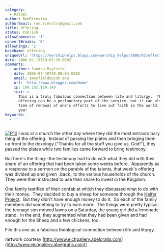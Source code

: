 ```yaml
---
category:
  - Ritual
author: RonRienstra
authorEmail: ron.rienstra@gmail.com
title: Offering
status: Publish
allowComments: '1'
convertBreaks: '0'
allowPings: '1'
baseName: offering
uniqueUrl: 'https://worshiphelps.blogs.com/worship_helps/2006/02/offering.html '
date: 2006-02-13T19:07:39.000Z
comments:
  - author: Sandra Mayfield
    date: 2006-07-18T19:09:03.000Z
    email: smayfield@ucok.edu
    url: 'http://www.blogger.com/home'
    ip: 198.102.159.149
    text: >-
      This is a truly fabulous connection between life and liturgy.  The time of
      offering can be a perfunctory part of the service, but it can also be a
      time of renewal of one's efforts to live out faith in the world.  Thank
      you!
keywords:
  - ''
---
```

[![P10](https://worshiphelps.blogs.com/worship_helps/images/p10.jpg "P10")](http://worshiphelps.blogs.com/.shared/image.html?/photos/uncategorized/p10.jpg) I was at a church the other day where they did the most extraordinary thing at the offering.  Instead of passing the plates and then bringing them up front to the doxology ("Thanks for all the stuff you give us, God!"), they passed the plates while two families came forward to bring testimony. 

But here's the thing--the testimony had to do with what they did with their share of an offering that had been taken some weeks before.  Apparently as a response to a sermon on the parable of the talents, that week's offering was divided up and given \_back\_ to the various households of the church.  They were then instructed to use their share to invest in the Kingdom. 

One family testified of their confab at which they discussed what to do with their money.  They decided to buy a sheep for someone through the [Heifer Project](http://www.heifer.org/).  But they didn't have enough money to do it.  So each of the family members did something to try to earn more.  The things were pretty typical: the teenage son mowed lawns on a Saturday, the young girl did a lemonade stand.  In the end, they augmented what they had been given and had enough for the Sheep and a few chickens, too. 

File this one as a fabulous theological connection between life and liturgy.

(artwork courtesy [http://www.eichgallery.abelgratis.com](http://www.eichgallery.abelgratis.com))